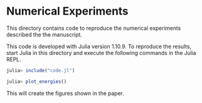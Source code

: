 # Numerical Experiments

This directory contains code to reproduce the numerical experiments described
the the manuscript.

This code is developed with Julia version 1.10.9. To reproduce the
results, start Julia in this directory and execute the following commands in
the Julia REPL.

```julia
julia> include("code.jl")

julia> plot_energies()

```

This will create the figures shown in the paper.
